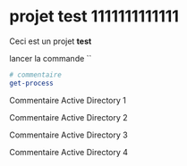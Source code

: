 # projet test 1111111111111

Ceci est un projet **test**

lancer la commande `` 
``` powershell
# commentaire
get-process

```
Commentaire Active Directory 1

Commentaire Active Directory 2

Commentaire Active Directory 3

Commentaire Active Directory 4
